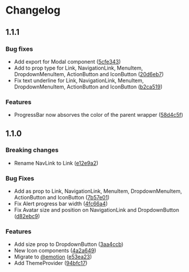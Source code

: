 # Changelog

## 1.1.1

### Bug fixes

- Add export for Modal component ([5cfe343](https://github.com/daroucha/remaster-ui/commit/5cfe34387699c4ca3c78869df9872baae67a1605))
- Add to prop type for Link, NavigationLink, MenuItem, DropdownMenuItem, ActionButton and IconButton ([20d6eb7](https://github.com/daroucha/remaster-ui/commit/20d6eb7c64168eda26f48dcd286ba537a0844150))
- Fix text underline for Link, NavigationLink, MenuItem, DropdownMenuItem, ActionButton and IconButton ([b2ca519](https://github.com/daroucha/remaster-ui/commit/b2ca5191c1b8ba06c3a7b7bc25ff72823c8fef3b))

### Features

- ProgressBar now absorves the color of the parent wrapper ([58d4c5f](https://github.com/daroucha/remaster-ui/commit/58d4c5f493df80439857473e40f0132fcc49926a))

## 1.1.0

### Breaking changes

- Rename NavLink to Link ([e12e9a2](https://github.com/daroucha/remaster-ui/commit/e12e9a20447b1c0df1c7f77a3356636352defe01))

### Bug Fixes

- Add as prop to Link, NavigationLink, MenuItem, DropdownMenuItem, ActionButton and IconButton ([7b57e01](https://github.com/daroucha/remaster-ui/commit/7b57e0195836dc60faca1f0125a62e9b8e6ca28f))
- Fix Alert progress bar width ([4fc66a4](https://github.com/daroucha/remaster-ui/commit/4fc66a48874561690a72c5a7f4c54e9a901a1b5d))
- Fix Avatar size and position on NavigationLink and DropdownButton ([d82ebc9](https://github.com/daroucha/remaster-ui/commit/d82ebc9b44290b1aa5c3beb667bdea4a657eead5))

### Features

- Add size prop to DropdownButton ([3aa4ccb](https://github.com/daroucha/remaster-ui/commit/3aa4ccbc2ff4a59f7d14c61b805cbe2a16806fbc))
- New Icon components ([4a2a649](https://github.com/daroucha/remaster-ui/commit/4a2a649eb01838421d746cf4b75b8fb0140585ac))
- Migrate to [@emotion](https://emotion.sh/docs/styled) ([e53ea23](https://github.com/daroucha/remaster-ui/commit/e53ea2359e23188dc3b496e9df04bb834a54e37a))
- Add ThemeProvider ([94bfc17](https://github.com/daroucha/remaster-ui/commit/94bfc177830c618a9c6600014a3d695195c5e2d9))
